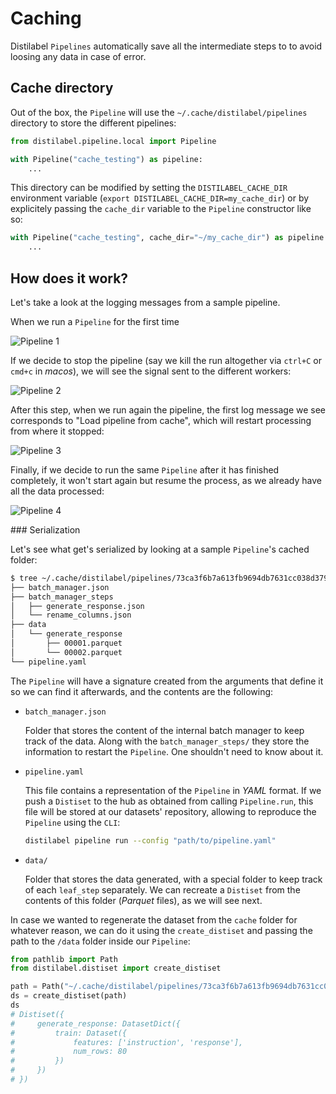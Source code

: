 # Caching

Distilabel `Pipelines` automatically save all the intermediate steps to to avoid loosing any data in case of error.

## Cache directory

Out of the box, the `Pipeline` will use the `~/.cache/distilabel/pipelines` directory to store the different pipelines:

```python
from distilabel.pipeline.local import Pipeline

with Pipeline("cache_testing") as pipeline:
    ...
```

This directory can be modified by setting the `DISTILABEL_CACHE_DIR` environment variable (`export DISTILABEL_CACHE_DIR=my_cache_dir`) or by explicitely passing the `cache_dir` variable to the `Pipeline` constructor like so:

```python
with Pipeline("cache_testing", cache_dir="~/my_cache_dir") as pipeline:
    ...
```

## How does it work?

Let's take a look at the logging messages from a sample pipeline.

When we run a `Pipeline` for the first time

![Pipeline 1](/assets/images/sections/caching/caching_pipe_1.png)

If we decide to stop the pipeline (say we kill the run altogether via `ctrl+C` or `cmd+c` in *macos*), we will see the signal sent to the different workers:

![Pipeline 2](/assets/images/sections/caching/caching_pipe_2.png)

After this step, when we run again the pipeline, the first log message we see corresponds to "Load pipeline from cache", which will restart processing from where it stopped:

![Pipeline 3](/assets/images/sections/caching/caching_pipe_3.png)

Finally, if we decide to run the same `Pipeline` after it has finished completely, it won't start again but resume the process, as we already have all the data processed:

![Pipeline 4](/assets/images/sections/caching/caching_pipe_4.png)

### Serialization

Let's see what get's serialized by looking at a sample `Pipeline`'s cached folder:

```bash
$ tree ~/.cache/distilabel/pipelines/73ca3f6b7a613fb9694db7631cc038d379f1f533
├── batch_manager.json
├── batch_manager_steps
│   ├── generate_response.json
│   └── rename_columns.json
├── data
│   └── generate_response
│       ├── 00001.parquet
│       └── 00002.parquet
└── pipeline.yaml
```

The `Pipeline` will have a signature created from the arguments that define it so we can find it afterwards, and the contents are the following:

- `batch_manager.json`

    Folder that stores the content of the internal batch manager to keep track of the data. Along with the `batch_manager_steps/` they store the information to restart the `Pipeline`. One shouldn't need to know about it.

- `pipeline.yaml`

    This file contains a representation of the `Pipeline` in *YAML* format. If we push a `Distiset` to the hub as obtained from calling `Pipeline.run`, this file will be stored at our datasets' repository, allowing to reproduce the `Pipeline` using the `CLI`:

    ```bash
    distilabel pipeline run --config "path/to/pipeline.yaml"
    ```

- `data/`

    Folder that stores the data generated, with a special folder to keep track of each `leaf_step` separately. We can recreate a `Distiset` from the contents of this folder (*Parquet* files), as we will see next.

In case we wanted to regenerate the dataset from the `cache` folder for whatever reason, we can do it using the `create_distiset` and passing the path to the `/data` folder inside our `Pipeline`:

```python
from pathlib import Path
from distilabel.distiset import create_distiset

path = Path("~/.cache/distilabel/pipelines/73ca3f6b7a613fb9694db7631cc038d379f1f533/data")
ds = create_distiset(path)
ds
# Distiset({
#     generate_response: DatasetDict({
#         train: Dataset({
#             features: ['instruction', 'response'],
#             num_rows: 80
#         })
#     })
# })
```
